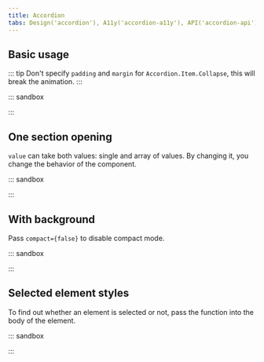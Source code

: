 ```yaml
---
title: Accordion
tabs: Design('accordion'), A11y('accordion-a11y'), API('accordion-api'), Example('accordion-code'), Changelog('accordion-changelog')
---
```


## Basic usage

::: tip
Don't specify `padding` and `margin` for `Accordion.Item.Collapse`, this will break the animation.
:::

::: sandbox

<script lang="tsx">
  export Demo from './examples/basic_usage.tsx';
</script>

:::

## One section opening

`value` can take both values: single and array of values. By changing it, you change the behavior of the component.

::: sandbox

<script lang="tsx">
  export Demo from './examples/one_section_opening.tsx';
</script>

:::

## With background

Pass `compact={false}` to disable compact mode.

::: sandbox

<script lang="tsx">
  export Demo from './examples/non_compact.tsx';
</script>

:::

## Selected element styles

To find out whether an element is selected or not, pass the function into the body of the element.

::: sandbox

<script lang="tsx">
  export Demo from './examples/selected_element_styles.tsx';
</script>

:::
